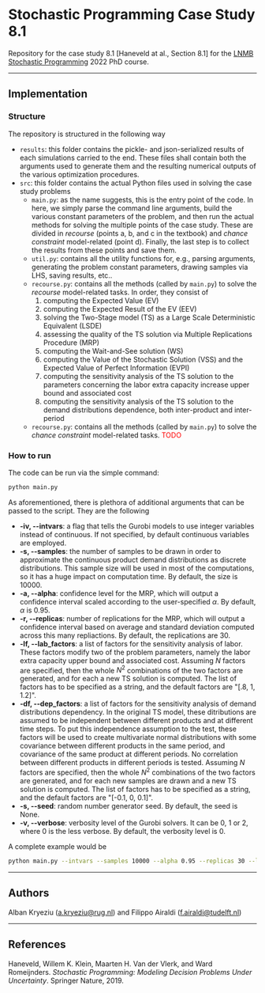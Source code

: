 # Stochastic Programming Case Study 8.1
Repository for the case study 8.1 [Haneveld at al., Section 8.1] for the [LNMB Stochastic Programming](https://www.lnmb.nl/pages/courses/phdcourses/SP.html) 2022 PhD course.

---
## Implementation
### Structure 
The repository is structured in the following way
- `results`: this folder contains the pickle- and json-serialized results of each simulations carried to the end. These files shall contain both the arguments used to generate them and the resulting numerical outputs of the various optimization procedures.
- `src`: this folder contains the actual Python files used in solving the case study problems
    - `main.py`: as the name suggests, this is the entry point of the code. In here, we simply parse the command line arguments, build the various constant parameters of the problem, and then run the actual methods for solving the multiple points of the case study. These are divided in *recourse* (points a, b, and c in the textbook) and *chance constraint* model-related (point d). Finally, the last step is to collect the results from these points and save them.
    - `util.py`: contains all the utility functions for, e.g., parsing arguments, generating the problem constant parameters, drawing samples via LHS, saving results, etc..
    - `recourse.py`: contains all the methods (called by `main.py`) to solve the *recourse* model-related tasks. In order, they consist of
        1. computing the Expected Value (EV)
        2. computing the Expected Result of the EV (EEV)
        3. solving the Two-Stage model (TS) as a Large Scale Deterministic Equivalent (LSDE)
        4. assessing the quality of the TS solution via Multiple Replications Procedure (MRP)
        5. computing the Wait-and-See solution (WS)
        6. computing the Value of the Stochastic Solution (VSS) and the Expected Value of Perfect Information (EVPI)
        7. computing the sensitivity analysis of the TS solution to the parameters concerning the labor extra capacity increase upper bound and associated cost
        8. computing the sensitivity analysis of the TS solution to the demand distributions dependence, both inter-product and inter-period
    - `recourse.py`: contains all the methods (called by `main.py`) to solve the *chance constraint* model-related tasks. <span style="color:red">TODO</span>


### How to run 
The code can be run via the simple command:
```bash
python main.py
```
As aforementioned, there is plethora of additional arguments that can be passed
to the script. They are the following
- **-iv, --intvars**: a flag that tells the Gurobi models to use integer variables instead of continuous. If not specified, by default continuous variables are employed.
- **-s, --samples**: the number of samples to be drawn in order to approximate the continuous product demand distributions as discrete distributions. This sample size will be used in most of the computations, so it has a huge impact on computation time. By default, the size is 10000.
- **-a, --alpha**: confidence level for the MRP, which will output a confidence interval scaled according to the user-specified $\alpha$. By default, $\alpha$ is 0.95.
- **-r, --replicas**: number of replications for the MRP, which will output a confidence interval based on average and standard deviation computed across this many repliactions. By default, the replications are 30.
- **-lf, --lab_factors**: a list of factors for the sensitivity analysis of labor. These factors modify two of the problem parameters, namely the labor extra capacity upper bound and associated cost. Assuming $N$ factors are specified, then the whole $N^2$ combinations of the two factors are generated, and for each a new TS solution is computed. The list of factors has to be specified as a string, and the default factors are "[.8, 1, 1.2]".
- **-df, --dep_factors**: a list of factors for the sensitivity analysis of demand distributions dependency. In the original TS model, these ditributions are assumed to be independent between different products and at different time steps. To put this independence assumption to the test, these factors will be used to create multivariate normal distributions with some covariance between different products in the same period, and covariance of the same product at different periods. No correlation between different products in different periods is tested. Assuming $N$ factors are specified, then the whole $N^2$ combinations of the two factors are generated, and for each new samples are drawn and a new TS solution is computed. The list of factors has to be specified as a string, and the default factors are "[-0.1, 0, 0.1]".
- **-s, --seed**: random number generator seed. By default, the seed is None.
- **-v, --verbose**: verbosity level of the Gurobi solvers. It can be 0, 1 or 2, where 0 is the less verbose. By default, the verbosity level is 0.

A complete example would be
```bash
python main.py --intvars --samples 10000 --alpha 0.95 --replicas 30 --lab_factors "[0.8, 0.9, 1.0, 1.1, 1.2]" --dep_factors "[0.1, 0.2, 0.3, 0.4, 0.5]" --seed 42 --verbose 0
```

---
## Authors
Alban Kryeziu (a.kryeziu@rug.nl) and Filippo Airaldi (f.airaldi@tudelft.nl)

---
## References
Haneveld, Willem K. Klein, Maarten H. Van der Vlerk, and Ward Romeijnders. *Stochastic Programming: Modeling Decision Problems Under Uncertainty*. Springer Nature, 2019.
